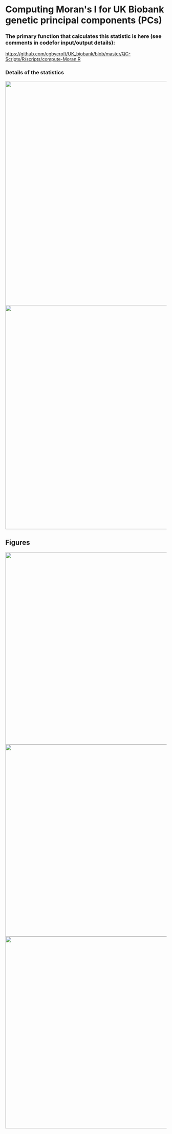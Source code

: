 
# Computing Moran's I for UK Biobank genetic principal components (PCs) #

### The primary function that calculates this statistic is here (see comments in codefor input/output details):
https://github.com/cgbycroft/UK_biobank/blob/master/QC-Scripts/R/scripts/compute-Moran.R

### Details of the statistics

<img src="https://user-images.githubusercontent.com/27725771/126153401-1cdd5659-5227-41fc-afe6-6af2abd4ef1c.png" width="700">

<img src="https://user-images.githubusercontent.com/27725771/126153494-0b9ec9fa-c10b-464a-a463-fa24e50c6fd8.png" width="700">


## Figures

<img src="https://user-images.githubusercontent.com/27725771/126153582-954da4ec-c1b2-48cc-a638-ed3c5ee1d3b9.png" width="600">


<img src="https://user-images.githubusercontent.com/27725771/126153619-476689f8-6203-4403-be09-9dcc409b8bfa.png" width="600">


<img src="https://user-images.githubusercontent.com/27725771/126153800-aefc2b05-868d-4baa-b9f0-c9937a1984b7.png" width="600">

